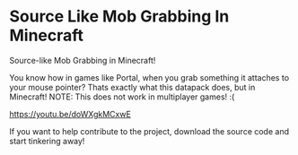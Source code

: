 # Source Like Mob Grabbing In Minecraft
Source-like Mob Grabbing in Minecraft!

You know how in games like Portal, when you grab something it attaches to your mouse pointer? Thats exactly what this datapack does, but in Minecraft!
NOTE: This does not work in multiplayer games! :(

https://youtu.be/doWXgkMCxwE

If you want to help contribute to the project, download the source code and start tinkering away!
